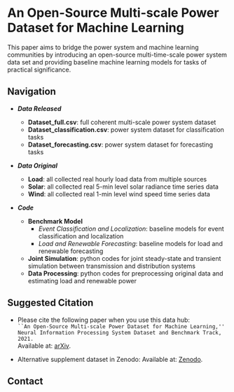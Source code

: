 # An Open-Source Multi-scale Power Dataset for Machine Learning
This paper aims to bridge the power system and machine learning communities by introducing an open-source multi-time-scale power system data set and providing baseline machine learning models for tasks of practical significance.

## Navigation
- ***Data Released***
  -  **Dataset_full.csv**: full coherent multi-scale power system dataset
  -  **Dataset_classification.csv**: power system dataset for classification tasks
  -  **Dataset_forecasting.csv**: power system dataset for forecasting tasks
  

- ***Data Original***
  - **Load**: all collected real hourly load data from multiple sources
  - **Solar**: all collected real 5-min level solar radiance time series data
  - **Wind**: all collected real 1-min level wind speed time series data

- ***Code***
  - **Benchmark Model**
    - *Event Classification and Localization*: baseline models for event classification and localization
    - *Load and Renewable Forecasting*: baseline models for load and renewable forecasting
  - **Joint Simulation**: python codes for joint steady-state and transient simulation between transmission and distribution systems
  - **Data Processing**: python codes for preprocessing original data and estimating load and renewable power 

## Suggested Citation
- Please cite the following paper when you use this data hub:  
`
``An Open-Source Multi-scale Power Dataset for Machine Learning,'' Neural Information Processing System Dataset and Benchmark Track, 2021.
`\
Available at: [arXiv](https://arxiv.org/abs/XXXXXXXXXXXXXX).

- Alternative supplement dataset in Zenodo:
Available at: [Zenodo](https://zenodo.org/deposit/5130612#).

## Contact
